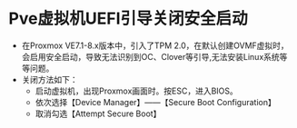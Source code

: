 # Pve虚拟机UEFI引导关闭安全启动

+ 在Proxmox VE7.1-8.x版本中，引入了TPM 2.0，在默认创建OVMF虚拟时，会启用安全启动，导致无法识别到OC、Clover等引导,无法安装Linux系统等等问题。
+ 关闭方法如下：
  + 启动虚拟机，出现Proxmox画面时。按ESC，进入BIOS。
  + 依次选择【Device Manager】——【Secure Boot Configuration】
  + 取消勾选【Attempt Secure Boot】

